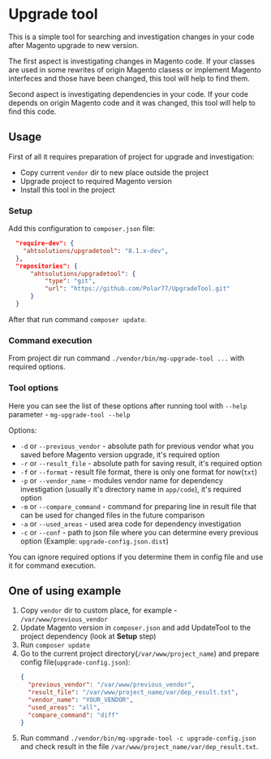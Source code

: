 # Upgrade tool

This is a simple tool for searching and investigation changes in your code
after Magento upgrade to new version. 

The first aspect is investigating changes in Magento code. 
If your classes are used in some rewrites of origin Magento clasess
or implement Magento interfeces and those have been changed,
this tool will help to find them.

Second aspect is investigating dependencies in your code.
If your code depends on origin Magento code and it was changed,
this tool will help to find this code.

## Usage

First of all it requires preparation of project for upgrade and investigation:
* Copy current `vendor` dir to new place outside the project
* Upgrade project to required Magento version
* Install this tool in the project

### Setup

Add this configuration to `composer.json` file:
```json
  "require-dev": {
    "ahtsolutions/upgradetool": "8.1.x-dev",
  },
  "repositories": {
      "ahtsolutions/upgradetool": {
          "type": "git",
          "url": "https://github.com/Polar77/UpgradeTool.git"
      }
  }
```
After that run command `composer update`.

### Command execution

From project dir run command `./vendor/bin/mg-upgrade-tool ...` with required options.

### Tool options

Here you can see the list of these options after running tool with `--help` parameter - `mg-upgrade-tool --help`

Options:
* `-d` or `--previous_vendor` - absolute path for previous vendor what you saved before Magento version upgrade, it's required option
* `-r` or `--result_file` - absolute path for saving result, it's required option
* `-f` or `--format` - result file format, there is only one format for now(`txt`)
* `-p` or `--vendor_name` - modules vendor name for dependency investigation (usually it's directory name in `app/code`), it's required option
* `-m` or `--compare_command` - command for preparing line in result file that can be used for changed files in the future comparison
* `-a` or `--used_areas` - used area code for dependency investigation
* `-c` or `--conf` - path to json file where you can determine every previous option (Example: `upgrade-config.json.dist`)

You can ignore required options if you determine them in config file and use it for command execution. 

## One of using example

1. Copy `vendor` dir to custom place, for example - `/var/www/previous_vendor`
2. Update Magento version in `composer.json` and add UpdateTool to the project dependency (look at **Setup** step)
3. Run `composer update`
4. Go to the current project directory(`/var/www/project_name`) and prepare config file(`upgrade-config.json`):
    ``` json
   {
      "previous_vendor": "/var/www/previous_vendor",
      "result_file": "/var/www/project_name/var/dep_result.txt",
      "vendor_name": "YOUR_VENDOR",
      "used_areas": "all",
      "compare_command": "diff"
   } 
    ```
5. Run command `./vendor/bin/mg-upgrade-tool -c upgrade-config.json` and check result in the file `/var/www/project_name/var/dep_result.txt`.

